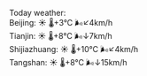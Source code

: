 Today weather:  
Beijing: ☀️   🌡️+3°C 🌬️↙4km/h  
Tianjin: ☀️   🌡️+8°C 🌬️↓7km/h  
Shijiazhuang: ☀️   🌡️+10°C 🌬️↙4km/h  
Tangshan: ☀️   🌡️+8°C 🌬️↓15km/h  
